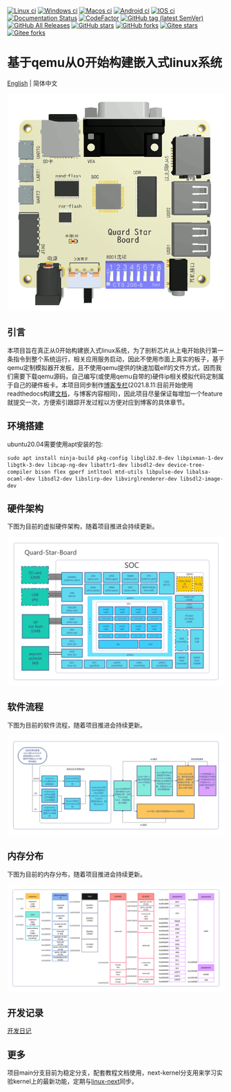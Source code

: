 [![Linux ci](https://img.shields.io/github/actions/workflow/status/qqxiaoming/quard_star_tutorial/linux.yml?branch=main&logo=linux)](https://github.com/QQxiaoming/quard_star_tutorial/actions/workflows/linux.yml)
[![Windows ci](https://img.shields.io/github/actions/workflow/status/qqxiaoming/quard_star_tutorial/windows.yml?branch=main&logo=windows)](https://github.com/QQxiaoming/quard_star_tutorial/actions/workflows/windows.yml)
[![Macos ci](https://img.shields.io/github/actions/workflow/status/qqxiaoming/quard_star_tutorial/macos.yml?branch=main&logo=apple)](https://github.com/QQxiaoming/quard_star_tutorial/actions/workflows/macos.yml)
[![Android ci](https://img.shields.io/github/actions/workflow/status/qqxiaoming/quard_star_tutorial/android.yml?branch=main&logo=android)](https://github.com/QQxiaoming/quard_star_tutorial/actions/workflows/android.yml)
[![IOS ci](https://img.shields.io/github/actions/workflow/status/qqxiaoming/quard_star_tutorial/ios.yml?branch=main&logo=appstore)](https://github.com/QQxiaoming/quard_star_tutorial/actions/workflows/ios.yml)
[![Documentation Status](https://img.shields.io/readthedocs/quard-star-tutorial.svg?logo=readthedocs)](https://quard-star-tutorial.readthedocs.io/zh_CN/latest/?badge=latest)
[![CodeFactor](https://img.shields.io/codefactor/grade/github/qqxiaoming/quard_star_tutorial.svg?logo=codefactor)](https://www.codefactor.io/repository/github/qqxiaoming/quard_star_tutorial)
[![GitHub tag (latest SemVer)](https://img.shields.io/github/tag/QQxiaoming/quard_star_tutorial.svg?logo=git)](https://github.com/QQxiaoming/quard_star_tutorial/releases)
[![GitHub All Releases](https://img.shields.io/github/downloads/QQxiaoming/quard_star_tutorial/total.svg?logo=pinboard)](https://github.com/QQxiaoming/quard_star_tutorial/releases)
[![GitHub stars](https://img.shields.io/github/stars/QQxiaoming/quard_star_tutorial.svg?logo=github)](https://github.com/QQxiaoming/quard_star_tutorial)
[![GitHub forks](https://img.shields.io/github/forks/QQxiaoming/quard_star_tutorial.svg?logo=github)](https://github.com/QQxiaoming/quard_star_tutorial)
[![Gitee stars](https://gitee.com/QQxiaoming/quard_star_tutorial/badge/star.svg?theme=dark)](https://gitee.com/QQxiaoming/quard_star_tutorial)
[![Gitee forks](https://gitee.com/QQxiaoming/quard_star_tutorial/badge/fork.svg?theme=dark)](https://gitee.com/QQxiaoming/quard_star_tutorial)

# 基于qemu从0开始构建嵌入式linux系统

[English](./README.md) | 简体中文

![logo](./tutorial/img/img6.gif)

## 引言

本项目旨在真正从0开始构建嵌入式linux系统，为了剖析芯片从上电开始执行第一条指令到整个系统运行，相关应用服务启动，因此不使用市面上真实的板子，基于qemu定制模拟器开发板，且不使用qemu提供的快速加载elf的文件方式，因而我们需要下载qemu源码，自己编写(或使用qemu自带的)硬件ip相关模拟代码定制属于自己的硬件板卡。本项目同步制作[博客专栏](https://blog.csdn.net/weixin_39871788/category_11180842.html)(2021.8.11:目前开始使用readthedocs构建[文档](https://quard-star-tutorial.readthedocs.io/zh_CN/latest/index.html)，与博客内容相同)，因此项目尽量保证每增加一个feature就提交一次，方便索引跟踪开发过程以方便对应到博客的具体章节。

## 环境搭建

ubuntu20.04需要使用apt安装的包:

```shell
sudo apt install ninja-build pkg-config libglib2.0-dev libpixman-1-dev libgtk-3-dev libcap-ng-dev libattr1-dev libsdl2-dev device-tree-compiler bison flex gperf intltool mtd-utils libpulse-dev libalsa-ocaml-dev libsdl2-dev libslirp-dev libvirglrenderer-dev libsdl2-image-dev
```

## 硬件架构

下图为目前的虚拟硬件架构，随着项目推进会持续更新。

![硬件架构](./tutorial/img/img3.png)

## 软件流程

下图为目前的软件流程，随着项目推进会持续更新。

![软件流程](./tutorial/img/img4_zh_CN.png)

## 内存分布

下图为目前的内存分布，随着项目推进会持续更新。

![内存分布](./tutorial/img/img5.png)

## 开发记录

[开发日记](./DEVELOPNOTE.md)

## 更多

项目main分支目前为稳定分支，配套教程文档使用，next-kernel分支用来学习实验kernel上的最新功能，定期与[linux-next](https://git.kernel.org/pub/scm/linux/kernel/git/next/linux-next)同步。
